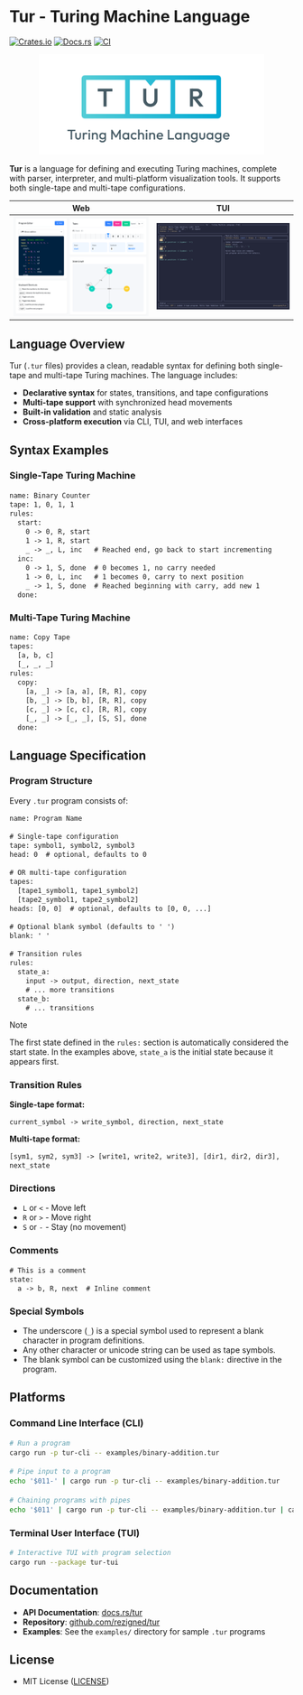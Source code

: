 # Tur - Turing Machine Language

[![Crates.io](https://img.shields.io/crates/v/tur.svg)](https://crates.io/crates/tur) [![Docs.rs](https://docs.rs/tur/badge.svg)](https://docs.rs/tur) [![CI](https://github.com/rezigned/tur/actions/workflows/ci.yml/badge.svg)](https://github.com/rezigned/tur/actions/workflows/ci.yml)

<p align="center">
  <img src=".github/tur-logo.png" width="400" />
</p>

**Tur** is a language for defining and executing Turing machines, complete with parser, interpreter, and multi-platform visualization tools. It supports both single-tape and multi-tape configurations.

<table>
  <thead>
    <tr>
      <th width="500px">Web</th>
      <th width="500px">TUI</th>
    </tr>
  </thead>
  <tbody>
    <tr>
      <td>
        <a href="https://rezigned.com/tur"><img src=".github/assets/tur-web.png" /></a>
      </td>
      <td>
        <img src=".github/assets/tur-tui.png" />
      </td>
    </tr>
  </tbody>
</table>

## Language Overview

Tur (`.tur` files) provides a clean, readable syntax for defining both single-tape and multi-tape Turing machines. The language includes:

- **Declarative syntax** for states, transitions, and tape configurations
- **Multi-tape support** with synchronized head movements
- **Built-in validation** and static analysis
- **Cross-platform execution** via CLI, TUI, and web interfaces

## Syntax Examples

### Single-Tape Turing Machine

```tur
name: Binary Counter
tape: 1, 0, 1, 1
rules:
  start:
    0 -> 0, R, start
    1 -> 1, R, start
    _ -> _, L, inc   # Reached end, go back to start incrementing
  inc:
    0 -> 1, S, done  # 0 becomes 1, no carry needed
    1 -> 0, L, inc   # 1 becomes 0, carry to next position
    _ -> 1, S, done  # Reached beginning with carry, add new 1
  done:
```

### Multi-Tape Turing Machine

```tur
name: Copy Tape
tapes:
  [a, b, c]
  [_, _, _]
rules:
  copy:
    [a, _] -> [a, a], [R, R], copy
    [b, _] -> [b, b], [R, R], copy
    [c, _] -> [c, c], [R, R], copy
    [_, _] -> [_, _], [S, S], done
  done:
```

## Language Specification

### Program Structure

Every `.tur` program consists of:

```tur
name: Program Name

# Single-tape configuration
tape: symbol1, symbol2, symbol3
head: 0  # optional, defaults to 0

# OR multi-tape configuration
tapes:
  [tape1_symbol1, tape1_symbol2]
  [tape2_symbol1, tape2_symbol2]
heads: [0, 0]  # optional, defaults to [0, 0, ...]

# Optional blank symbol (defaults to ' ')
blank: ' '

# Transition rules
rules:
  state_a:
    input -> output, direction, next_state
    # ... more transitions
  state_b:
    # ... transitions
```

> [!NOTE]
> The first state defined in the `rules:` section is automatically considered the start state. In the examples above, `state_a` is the initial state because it appears first.

### Transition Rules

**Single-tape format:**
```tur
current_symbol -> write_symbol, direction, next_state
```

**Multi-tape format:**
```tur
[sym1, sym2, sym3] -> [write1, write2, write3], [dir1, dir2, dir3], next_state
```

### Directions

- `L` or `<` - Move left
- `R` or `>` - Move right
- `S` or `-` - Stay (no movement)

### Comments

```tur
# This is a comment
state:
  a -> b, R, next  # Inline comment
```

### Special Symbols

- The underscore (`_`) is a special symbol used to represent a blank character in program definitions.
- Any other character or unicode string can be used as tape symbols.
- The blank symbol can be customized using the `blank:` directive in the program.

## Platforms

### Command Line Interface (CLI)

```bash
# Run a program
cargo run -p tur-cli -- examples/binary-addition.tur

# Pipe input to a program
echo '$011-' | cargo run -p tur-cli -- examples/binary-addition.tur

# Chaining programs with pipes
echo '$011' | cargo run -p tur-cli -- examples/binary-addition.tur | cargo run -p tur-cli -- examples/binary-addition.tur
```

### Terminal User Interface (TUI)

```bash
# Interactive TUI with program selection
cargo run --package tur-tui
```

## Documentation

- **API Documentation**: [docs.rs/tur](https://docs.rs/tur)
- **Repository**: [github.com/rezigned/tur](https://github.com/rezigned/tur)
- **Examples**: See the `examples/` directory for sample `.tur` programs

## License

- MIT License ([LICENSE](LICENSE))
